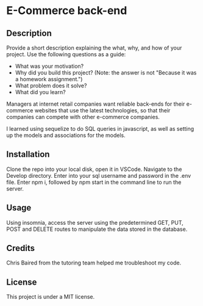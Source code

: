 # E-Commerce back-end

## Description

Provide a short description explaining the what, why, and how of your project. Use the following questions as a guide:

- What was your motivation?
- Why did you build this project? (Note: the answer is not "Because it was a homework assignment.")
- What problem does it solve?
- What did you learn?

Managers at internet retail companies want reliable back-ends for their e-commerce websites that use the latest technologies, so that their companies can compete with other e-commerce companies. 

I learned using sequelize to do SQL queries in javascript, as well as setting up the models and associations for the models. 

## Installation

Clone the repo into your local disk, open it in VSCode. Navigate to the Develop directory. Enter into your sql username and password in the .env file. Enter npm i, followed by npm start in the command line to run the server. 

## Usage

Using insomnia, access the server using the predetermined GET, PUT, POST and DELETE routes to manipulate the data stored in the database. 


## Credits

Chris Baired from the tutoring team helped me troubleshoot my code. 

## License

This project is under a MIT license. 
